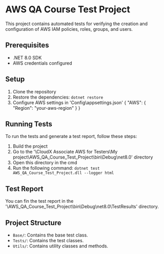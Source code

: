 ﻿# AWS QA Course Test Project

This project contains automated tests for verifying the creation and configuration of AWS IAM policies, roles, groups, and users.

## Prerequisites

- .NET 8.0 SDK
- AWS credentials configured

## Setup

1. Clone the repository
2. Restore the dependencies: `dotnet restore`
3. Configure AWS settings in 'Config\appsettings.json'
{
    "AWS": {
        "Region": "your-aws-region"
    }
}

## Running Tests

To run the tests and generate a test report, follow these steps:

1. Build the project
2. Go to the '\CloudX Associate AWS for Testers\My project\AWS_QA_Course_Test_Project\bin\Debug\net8.0' directory
3. Open this directory in the cmd
4. Run the following command: `dotnet test AWS_QA_Course_Test_Project.dll --logger html`

## Test Report

You can fin the test report in the '\AWS_QA_Course_Test_Project\bin\Debug\net8.0\TestResults' directory.

## Project Structure

- `Base/`: Contains the base test class.
- `Tests/`: Contains the test classes.
- `Utils/`: Contains utility classes and methods.
